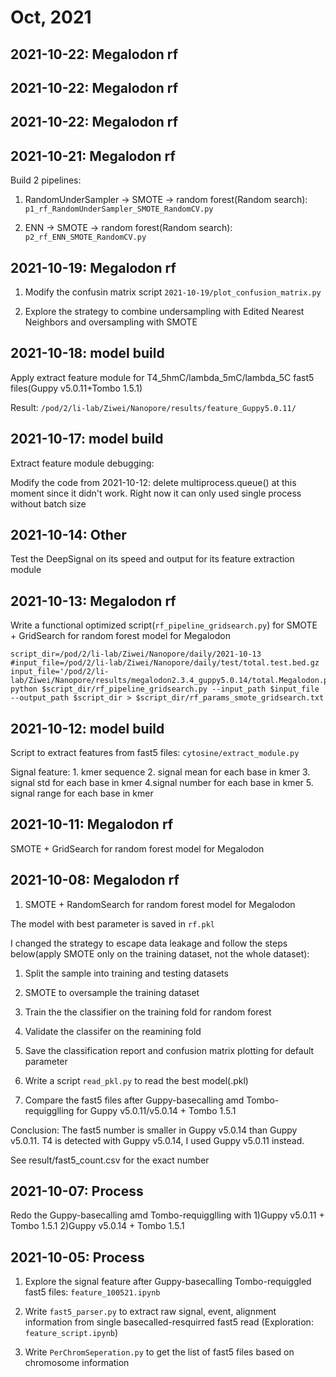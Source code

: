 # Oct, 2021

## 2021-10-22: Megalodon rf


## 2021-10-22: Megalodon rf


## 2021-10-22: Megalodon rf


## 2021-10-21: Megalodon rf

Build 2 pipelines:

1. RandomUnderSampler -> SMOTE -> random forest(Random search): `p1_rf_RandomUnderSampler_SMOTE_RandomCV.py`

2. ENN -> SMOTE -> random forest(Random search): `p2_rf_ENN_SMOTE_RandomCV.py`

## 2021-10-19: Megalodon rf

1. Modify the confusin matrix script `2021-10-19/plot_confusion_matrix.py`

2. Explore the strategy to combine undersampling with Edited Nearest Neighbors and oversampling with SMOTE

## 2021-10-18: model build

Apply extract feature module for T4_5hmC/lambda_5mC/lambda_5C fast5 files(Guppy v5.0.11+Tombo 1.5.1)

Result: `/pod/2/li-lab/Ziwei/Nanopore/results/feature_Guppy5.0.11/`

## 2021-10-17: model build

Extract feature module debugging:

Modify the code from 2021-10-12: delete multiprocess.queue() at this moment since it didn't work. Right now it can only used single process without batch size

## 2021-10-14: Other

Test the DeepSignal on its speed and output for its feature extraction module

## 2021-10-13: Megalodon rf

Write a functional optimized script(`rf_pipeline_gridsearch.py`) for SMOTE + GridSearch for random forest model for Megalodon
```shell
script_dir=/pod/2/li-lab/Ziwei/Nanopore/daily/2021-10-13
#input_file=/pod/2/li-lab/Ziwei/Nanopore/daily/test/total.test.bed.gz
input_file='/pod/2/li-lab/Ziwei/Nanopore/results/megalodon2.3.4_guppy5.0.14/total.Megalodon.per_read.prob.bed.gz'
python $script_dir/rf_pipeline_gridsearch.py --input_path $input_file --output_path $script_dir > $script_dir/rf_params_smote_gridsearch.txt
```

## 2021-10-12: model build

Script to extract features from fast5 files: `cytosine/extract_module.py`

Signal feature: 1. kmer sequence 2. signal mean for each base in kmer 3. signal std for each base in kmer 4.signal number for each base in kmer 5. signal range for each base in kmer

## 2021-10-11: Megalodon rf

SMOTE + GridSearch for random forest model for Megalodon

## 2021-10-08: Megalodon rf
1. SMOTE + RandomSearch for random forest model for Megalodon

The model with best parameter is saved in `rf.pkl`

I changed the strategy to escape data leakage and follow the steps below(apply SMOTE only on the training dataset, not the whole dataset):
1. Split the sample into training and testing datasets
2. SMOTE to oversample the training dataset
3. Train the the classifier on the training fold for random forest 
4. Validate the classifer on the reamining fold
5. Save the classification report and confusion matrix plotting for default parameter

2. Write a script `read_pkl.py` to read the best model(.pkl)

3. Compare the fast5 files after Guppy-basecalling amd Tombo-requigglling for Guppy v5.0.11/v5.0.14 + Tombo 1.5.1

Conclusion: The fast5 number is smaller in Guppy v5.0.14 than Guppy v5.0.11. T4 is detected with Guppy v5.0.14, I used Guppy v5.0.11 instead.

See result/fast5_count.csv for the exact number

## 2021-10-07: Process

Redo the Guppy-basecalling amd Tombo-requigglling with 1)Guppy v5.0.11 + Tombo 1.5.1  2)Guppy v5.0.14 + Tombo 1.5.1


## 2021-10-05: Process
1. Explore the signal feature after Guppy-basecalling Tombo-requiggled fast5 files: `feature_100521.ipynb`

2. Write `fast5_parser.py` to extract raw signal, event, alignment information from single basecalled-resquirred fast5 read (Exploration: `feature_script.ipynb`)

3. Write `PerChromSeperation.py` to get the list of fast5 files based on chromosome information

